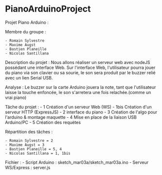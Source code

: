 # PianoArduinoProject

Projet Piano Arduino : 

Membre du groupe :

	- Romain Sylvestre
	- Maxime Augst 
	- Bastien Planeille
	- Nicolas Santillana

Description du projet :
Nous allons réaliser un serveur web avec nodeJS possédant une interface Web.
Sur l'interface Web, l'utilisateur pourra jouer du piano via son clavier ou sa sourie,
le son sera produit par le buzzer relié avec un lien Serial USB.

Analyse :
 Le buzzer sur la carte Arduino jouera la note, tant que l'utilisateur laisse la touche enfoncée, 
 le son s'arretera une fois relachée.(comme un vrai piano)
 
Tâche du projet :
	- 1 Création d'un serveur Web (WS)
	- 1bis Création d'un serveur HTTP (ExpressJS)
	- 2 interface du piano
	- 3 Création de l'algo pour l'arduino & montage maquette
	- 4 Mise en place de la liaison USB Arduino/PC
	- 5 Création des requètes
		
Répartition des tâches : 

 	- Romain Sylvestre = 2
	- Maxime Augst = 3 
	- Bastien Planeille = 5, 4
	- Nicolas Santillana = 1, 1bis

Fichier :
	- Script Arduino : sketch_mar03a/sketch_mar03a.ino
	- Serveur WS/Express : server.js
